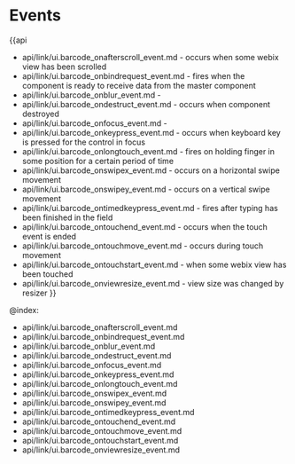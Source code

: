 Events
=======

{{api
- api/link/ui.barcode_onafterscroll_event.md - occurs when some webix view has been scrolled
- api/link/ui.barcode_onbindrequest_event.md - fires when the component is ready to receive data from the master component
- api/link/ui.barcode_onblur_event.md - 
- api/link/ui.barcode_ondestruct_event.md - occurs when component destroyed
- api/link/ui.barcode_onfocus_event.md - 
- api/link/ui.barcode_onkeypress_event.md - occurs when keyboard key is pressed for the control in focus
- api/link/ui.barcode_onlongtouch_event.md - fires on holding finger in some position for a certain period of time
- api/link/ui.barcode_onswipex_event.md - occurs on a horizontal swipe movement
- api/link/ui.barcode_onswipey_event.md - occurs on a vertical swipe movement
- api/link/ui.barcode_ontimedkeypress_event.md - fires after typing has been finished in the field
- api/link/ui.barcode_ontouchend_event.md - occurs when the touch event is ended
- api/link/ui.barcode_ontouchmove_event.md - occurs during touch movement
- api/link/ui.barcode_ontouchstart_event.md - when some webix view has been touched
- api/link/ui.barcode_onviewresize_event.md - view size was changed by resizer
}}

@index:
- api/link/ui.barcode_onafterscroll_event.md
- api/link/ui.barcode_onbindrequest_event.md
- api/link/ui.barcode_onblur_event.md
- api/link/ui.barcode_ondestruct_event.md
- api/link/ui.barcode_onfocus_event.md
- api/link/ui.barcode_onkeypress_event.md
- api/link/ui.barcode_onlongtouch_event.md
- api/link/ui.barcode_onswipex_event.md
- api/link/ui.barcode_onswipey_event.md
- api/link/ui.barcode_ontimedkeypress_event.md
- api/link/ui.barcode_ontouchend_event.md
- api/link/ui.barcode_ontouchmove_event.md
- api/link/ui.barcode_ontouchstart_event.md
- api/link/ui.barcode_onviewresize_event.md


